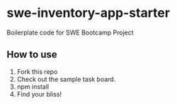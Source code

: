 # swe-inventory-app-starter
Boilerplate code for SWE Bootcamp Project

## How to use 
1. Fork this repo
2. Check out the sample task board.
3. npm install
4. Find your bliss!